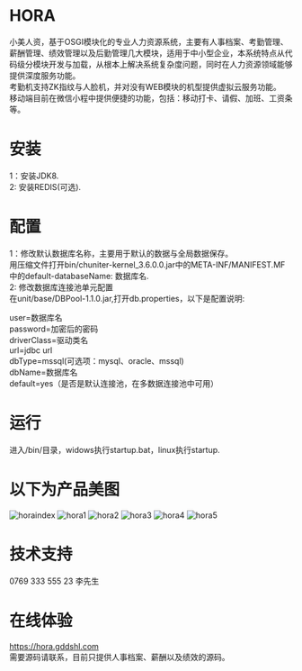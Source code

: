 # HORA
小美人资，基于OSGI模块化的专业人力资源系统，主要有人事档案、考勤管理、薪酬管理、绩效管理以及后勤管理几大模块，适用于中小型企业，本系统特点从代码级分模块开发与加载，从根本上解决系统复杂度问题，同时在人力资源领域能够提供深度服务功能。</br>
考勤机支持ZK指纹与人脸机，并对没有WEB模块的机型提供虚拟云服务功能。</br>
移动端目前在微信小程中提供便捷的功能，包括：移动打卡、请假、加班、工资条等。</br>


# 安装
1：安装JDK8.</br>
2: 安装REDIS(可选).</br>

# 配置
1：修改默认数据库名称，主要用于默认的数据与全局数据保存。</br>
用压缩文件打开bin/chuniter-kernel_3.6.0.0.jar中的META-INF/MANIFEST.MF中的default-databaseName: 数据库名.</br>
2: 修改数据库连接池单元配置</br>
在unit/base/DBPool-1.1.0.jar,打开db.properties，以下是配置说明:</br>

user=数据库名</br>
password=加密后的密码</br>
driverClass=驱动类名</br>
url=jdbc url</br>
dbType=mssql(可选项：mysql、oracle、mssql)</br>
dbName=数据库名</br>
default=yes（是否是默认连接池，在多数据连接池中可用）</br>


# 运行

进入/bin/目录，widows执行startup.bat，linux执行startup.

# 以下为产品美图
![horaindex](https://hr.gddshl.com/images/horaindex.jpeg)
![hora1](https://hr.gddshl.com/images/hora1.jpeg)
![hora2](https://hr.gddshl.com/images/hora2.jpeg)
![hora3](https://hr.gddshl.com/images/hora3.jpeg)
![hora4](https://hr.gddshl.com/images/hora4.jpeg)
![hora5](https://hr.gddshl.com/images/hora5.jpeg)

# 技术支持
0769 333 555 23 李先生

# 在线体验
https://hora.gddshl.com</br>
需要源码请联系，目前只提供人事档案、薪酬以及绩效的源码。


